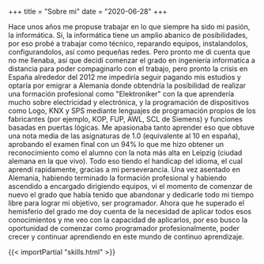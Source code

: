 +++
title = "Sobre mi"
date = "2020-06-28"
+++

Hace unos años me propuse trabajar en lo que siempre ha sido mi pasión, la informática. Si, la informática tiene un amplio abanico de posibilidades, por eso probé a trabajar como técnico, reparando equipos, instalandolos, configurandolos, así como pequeñas redes. Pero pronto me di cuenta que no me llenaba, así que decidí comenzar el grado en ingeniería informatica a distancia para poder compaginarlo con el trabajo, pero pronto la crisis en España alrededor del 2012 me impediría seguir pagando mis estudios y optaría por emigrar a Alemania donde obtendría la posibilidad de realizar una formación profesional como "Elektroniker" con la que aprendería mucho sobre electricidad y electrónica, y la programación de dispositivos como Logo, KNX y SPS mediante lenguajes de programación propios de los fabricantes (por ejemplo, KOP, FUP, AWL, SCL de Siemens) y funciones basadas en puertas lógicas. Me apasionaba tanto aprender eso que obtuve una nota media de las asignaturas de 1.0 (equivalente al 10 en españa), aprobando el examen final con un 94% lo que me hizo obtener un reconocimiento como el alumno con la nota más alta en Leipzig (ciudad alemana en la que vivo). Todo eso tiendo el handicap del idioma, el cual aprendí rapidamente, gracias a mi perseverancia. Una vez asentado en Alemania, habiendo terminado la formación profesional y habiendo ascendido a encargado dirigiendo equipos, vi el momento de comenzar de nuevo el grado que había tenido que abandonar y dedicarle todo mi tiempo libre para lograr mi objetivo, ser programador.
Ahora que he superado el hemisferio del grado me doy cuenta de la necesidad de aplicar todos esos conocimientos y me veo con la capacidad de aplicarlos, por eso busco la oportunidad de comenzar como programador profesionalmente, poder crecer y continuar aprendiendo en este mundo de continuo aprendizaje.

{{< importPartial "skills.html"  >}}